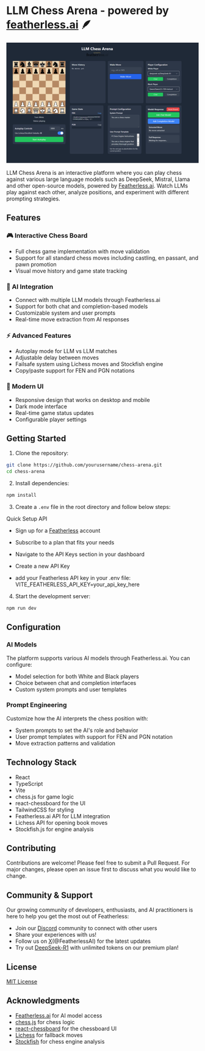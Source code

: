 # LLM Chess Arena - powered by [featherless.ai](https://featherless.ai) 🪶

![Chess Arena Logo](/src/assets/chessarena.png)

LLM Chess Arena is an interactive platform where you can play chess against various large language models such as DeepSeek, Mistral, Llama and other open-source models, powered by [Featherless.ai](https://featherless.ai). Watch LLMs play against each other, analyze positions, and experiment with different prompting strategies.

## Features

### 🎮 Interactive Chess Board
- Full chess game implementation with move validation
- Support for all standard chess moves including castling, en passant, and pawn promotion
- Visual move history and game state tracking

### 🤖 AI Integration
- Connect with multiple LLM models through Featherless.ai
- Support for both chat and completion-based models
- Customizable system and user prompts
- Real-time move extraction from AI responses

### ⚡ Advanced Features
- Autoplay mode for LLM vs LLM matches
- Adjustable delay between moves
- Failsafe system using Lichess moves and Stockfish engine
- Copy/paste support for FEN and PGN notations

### 🎨 Modern UI
- Responsive design that works on desktop and mobile
- Dark mode interface
- Real-time game status updates
- Configurable player settings

## Getting Started

1. Clone the repository:
```bash
git clone https://github.com/yourusername/chess-arena.git
cd chess-arena
```

2. Install dependencies:
```bash
npm install
```

3. Create a `.env` file in the root directory and follow below steps:

Quick Setup API

- Sign up for a [Featherless](https://featherless.ai/register) account

- Subscribe to a plan that fits your needs

- Navigate to the API Keys section in your dashboard

- Create a new API Key
- add your Featherless API key in your .env file:
VITE_FEATHERLESS_API_KEY=your_api_key_here

4. Start the development server:
```bash
npm run dev
```

## Configuration

### AI Models
The platform supports various AI models through Featherless.ai. You can configure:
- Model selection for both White and Black players
- Choice between chat and completion interfaces
- Custom system prompts and user templates

### Prompt Engineering
Customize how the AI interprets the chess position with:
- System prompts to set the AI's role and behavior
- User prompt templates with support for FEN and PGN notation
- Move extraction patterns and validation

## Technology Stack

- React
- TypeScript
- Vite
- chess.js for game logic
- react-chessboard for the UI
- TailwindCSS for styling
- Featherless.ai API for LLM integration
- Lichess API for opening book moves
- Stockfish.js for engine analysis

## Contributing

Contributions are welcome! Please feel free to submit a Pull Request. For major changes, please open an issue first to discuss what you would like to change.

## Community & Support
Our growing community of developers, enthusiasts, and AI practitioners is here to help you get the most out of Featherless:
- Join our [Discord](https://discord.gg/7gybCMPjVA) community to connect with other users
- Share your experiences with us!
- Follow us on [X](https://x.com/FeatherlessAI)(@FeatherlessAI) for the latest updates
- Try out [DeepSeek-R1](https://featherless.ai/blog/deepseek-r1-available-for-premium-users) with unlimited tokens on our premium plan!

## License

[MIT License](LICENSE)

## Acknowledgments

- [Featherless.ai](https://featherless.ai) for AI model access
- [chess.js](https://github.com/jhlywa/chess.js) for chess logic
- [react-chessboard](https://github.com/Clariity/react-chessboard) for the chessboard UI
- [Lichess](https://lichess.org) for fallback moves
- [Stockfish](https://stockfishchess.org) for chess engine analysis

